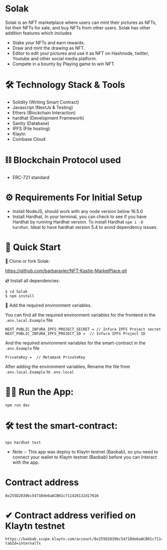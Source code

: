 # Solak

Solak is an NFT marketplace where users can mint their pictures as NFTs, list their NFTs for sale, and buy NFTs from other users. Solak has other addition features which includes

- Stake your NFTs and earn rewards.
- Draw and mint the drawing as NFT.
- Editor to edit your pictures and use it as NFT on Hashnode, twitter, Youtube and other social media platform.
- Compete in a bounty by Playing game to win NFT.

# 🛠 Technology Stack & Tools

- Solidity (Writing Smart Contract)
- Javascript (NextJs & Testing)
- Ethers (Blockchain Interaction)
- hardhat (Development Framework)
- Sanity (Database)
- IPFS (File hosting)
- Klaytn
- Coinbase Cloud

# ⛓ Blockchain Protocol used

- ERC-721 standard

# ⚙ Requirements For Initial Setup

- Install NodeJS, should work with any node version below 16.5.0
- Install Hardhat, In your terminal, you can check to see if you have Hardhat by running Hardhat version. To install Hardhat `npm i -D hardhat`. Ideal to have hardhat version 5.4 to avoid dependency issues.

# 🚀 Quick Start

📄 Clone or fork Solak:

https://github.com/barbarayler/NFT-Kastle-MarketPlace.git

💿 Install all dependencies:

```
$ cd Solak
$ npm install
```

🔐 Add the required environment variables.

You can find all the required environment variables for the frontend in the `.env.local.Example` file

```
NEXT_PUBLIC_INFURA_IPFS_PROJECT_SECRET = // Infura IPFS Project secret
NEXT_PUBLIC_INFURA_IPFS_PROJECT_ID =  // Infura IPFS Project ID

```

And the required environment variables for the smart-contract in the `.env.Example` file

```
PrivateKey =  // Metamask PrivateKey
```

After adding the environment variables, Rename the file from `.env.local.Example` to `.env.local`

# 🚴‍♂️ Run the App:

```
npm run dev
```

# 🛠 test the smart-contract:

```
npx hardhat test
```

- Note :- This app was deploy to Klaytn testnet (Baobab), so you need to connect your wallet to Klaytn testnet (Baobab) before you can Interact with the app.

# Contract address

```
0x255D2839bc54710de6aACB01c711420132d17616
```

# ✔ Contract address verified on Klaytn testnet

```
https://baobab.scope.klaytn.com/account/0x255D2839bc54710de6aACB01c711420132d17616?tabId=internalTx
```

